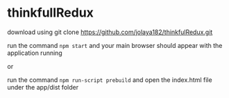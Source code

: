 # thinkfullRedux
download using git clone https://github.com/jolaya182/thinkfulRedux.git

run the command `npm start` and your main browser should appear with the application running

or

run the command `npm run-script prebuild` and open the index.html file under the app/dist folder
